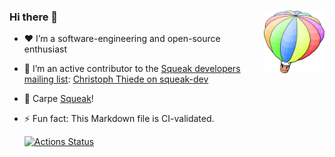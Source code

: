 ### Hi there 👋 [<img align="right" src="https://raw.githubusercontent.com/LinqLover/LinqLover/eb36cbe6a9901f28952a650c62c09ac7312cecda/squeak-balloon.svg" height="100">](https://squeak.org)

- ❤ I’m a software-engineering and open-source enthusiast
- 📧 I’m an active contributor to the [Squeak developers mailing list](http://forum.world.st/Squeak-Dev-f45488.html): [Christoph Thiede on squeak-dev](http://forum.world.st/template/NamlServlet.jtp?macro=user_nodes&user=372205)
- 🌼 Carpe [Squeak](https://squeak.org)!
- ⚡ Fun fact: This Markdown file is CI-validated.
  
  [![Actions Status](https://github.com/LinqLover/LinqLover/workflows/Markdown%20Validation/badge.svg)](https://github.com/LinqLover/LinqLover/actions)

<!--
**LinqLover/LinqLover** is a ✨ _special_ ✨ repository because its `README.md` (this file) appears on your GitHub profile.

Here are some ideas to get you started:

- 🔭 I’m currently working on ...
- 🌱 I’m currently learning ...
- 👯 I’m looking to collaborate on ...
- 🤔 I’m looking for help with ...
- 💬 Ask me about ...
- 📫 How to reach me: ...
- 😄 Pronouns: ...
- ⚡ Fun fact: ...
-->
